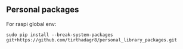## Personal packages<br/> ##
For raspi global env: 
```
sudo pip install --break-system-packages git+https://github.com/tirthadagr8/personal_library_packages.git
```

